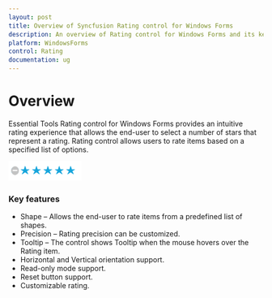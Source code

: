 ```yaml
---
layout: post
title: Overview of Syncfusion Rating control for Windows Forms
description: An overview of Rating control for Windows Forms and its key features like precision, tooltip, different shapes with custom renderer. 
platform: WindowsForms
control: Rating  
documentation: ug
---
```


# Overview

Essential Tools Rating control for Windows Forms provides an intuitive rating experience that allows the end-user to select a number of stars that represent a rating. Rating control allows users to rate items based on a specified list of options.

![Overview of Rating control](Overview_images/Overview_img1.png)

### Key features

* Shape – Allows the end-user to rate items from a predefined list of shapes.
* Precision – Rating precision can be customized.
* Tooltip – The control shows Tooltip when the mouse hovers over the Rating item.
* Horizontal and Vertical orientation support.
* Read-only mode support.
* Reset button support.
* Customizable rating.
